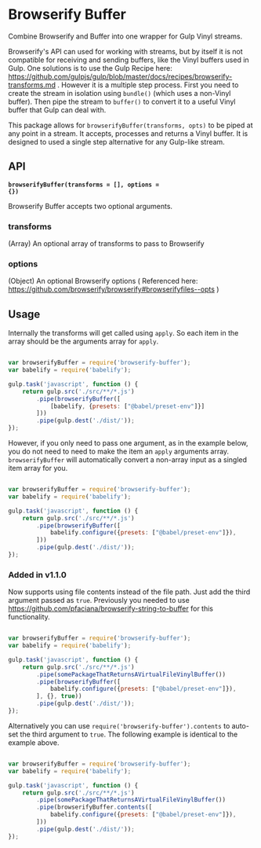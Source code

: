 # Browserify Buffer
Combine Browserify and Buffer into one wrapper for Gulp Vinyl streams.

Browserify's API can used for working with streams, but by itself it is not compatible for receiving and sending buffers, like the Vinyl buffers used in Gulp. One solutions is to use the Gulp Recipe here: https://github.com/gulpjs/gulp/blob/master/docs/recipes/browserify-transforms.md . However it is a multiple step process. First you need to create the stream in isolation using `bundle()` (which uses a non-Vinyl buffer). Then pipe the stream to `buffer()` to convert it to a useful Vinyl buffer that Gulp can deal with.

This package allows for `browserifyBuffer(transforms, opts)` to be piped at any point in a stream. It accepts, processes and returns a Vinyl buffer. It is designed to used a single step alternative for any Gulp-like stream.

## API

<b><code>browserifyBuffer(transforms = [], options = {})</code></b>

Browserify Buffer accepts two optional arguments.

### transforms

(Array) An optional array of transforms to pass to Browserify

### options

(Object) An optional Browserify options ( Referenced here: https://github.com/browserify/browserify#browserifyfiles--opts )



## Usage

Internally the transforms will get called using `apply`. So each item in the array should be the arguments array for `apply`.

``` js

var browserifyBuffer = require('browserify-buffer');
var babelify = require('babelify');

gulp.task('javascript', function () {
	return gulp.src('./src/**/*.js')
		.pipe(browserifyBuffer([
			[babelify, {presets: ["@babel/preset-env"]}]
		]))
		.pipe(gulp.dest('./dist/'));
});


```

However, if you only need to pass one argument, as in the example below, you do not need to need to make the item an `apply` arguments array. `browserifyBuffer` will automatically convert a non-array input as a singled item array for you.

``` js

var browserifyBuffer = require('browserify-buffer');
var babelify = require('babelify');

gulp.task('javascript', function () {
	return gulp.src('./src/**/*.js')
		.pipe(browserifyBuffer([
			babelify.configure({presets: ["@babel/preset-env"]}),
		]))
		.pipe(gulp.dest('./dist/'));
});


```

### Added in v1.1.0

Now supports using file contents instead of the file path. Just add the third argument passed as `true`. Previously you needed to use https://github.com/pfaciana/browserify-string-to-buffer for this functionality.

``` js

var browserifyBuffer = require('browserify-buffer');
var babelify = require('babelify');

gulp.task('javascript', function () {
	return gulp.src('./src/**/*.js')
		.pipe(somePackageThatReturnsAVirtualFileVinylBuffer())
		.pipe(browserifyBuffer([
			babelify.configure({presets: ["@babel/preset-env"]}),
		], {}, true))
		.pipe(gulp.dest('./dist/'));
});


```

Alternatively you can use `require('browserify-buffer').contents` to auto-set the third argument to `true`. The following example is identical to the example above.

``` js

var browserifyBuffer = require('browserify-buffer');
var babelify = require('babelify');

gulp.task('javascript', function () {
	return gulp.src('./src/**/*.js')
		.pipe(somePackageThatReturnsAVirtualFileVinylBuffer())
		.pipe(browserifyBuffer.contents([
			babelify.configure({presets: ["@babel/preset-env"]}),
		]))
		.pipe(gulp.dest('./dist/'));
});


```
